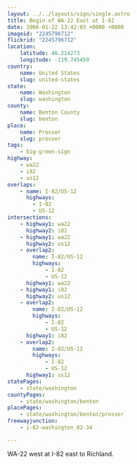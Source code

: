 ```yaml
---
layout: ../../layouts/sign/single.astro
title: Begin of WA-22 East at I-82
date: 2008-01-22 13:42:03 +0000 +0000
imageid: "2245796712"
flickrid: "2245796712"
location:
    latitude: 46.214273
    longitude: -119.745459
country:
    name: United States
    slug: united-states
state:
    name: Washington
    slug: washington
county:
    name: Benton County
    slug: benton
place:
    name: Prosser
    slug: prosser
tags:
    - big-green-sign
highway:
    - wa22
    - i82
    - us12
overlaps:
    - name: I-82/US-12
      highways:
        - I-82
        - US-12
intersections:
    - highway1: wa22
      highway2: i82
    - highway1: wa22
      highway2: us12
    - overlap2:
        name: I-82/US-12
        highways:
            - I-82
            - US-12
      highway1: wa22
    - highway1: i82
      highway2: us12
    - overlap2:
        name: I-82/US-12
        highways:
            - I-82
            - US-12
      highway1: i82
    - overlap2:
        name: I-82/US-12
        highways:
            - I-82
            - US-12
      highway1: us12
statePages:
    - state/washington
countyPages:
    - state/washington/benton
placePages:
    - state/washington/benton/prosser
freewayjunction:
    - i-82-washington_82-34

---
```

WA-22 west at I-82 east to Richland.
